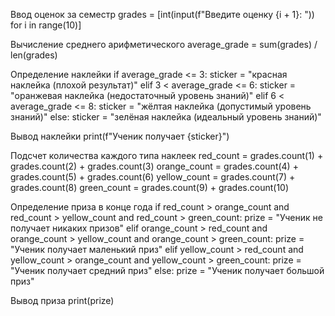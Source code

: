 Ввод оценок за семестр
grades = [int(input(f"Введите оценку {i + 1}: ")) for i in range(10)]

Вычисление среднего арифметического
average_grade = sum(grades) / len(grades)

Определение наклейки
if average_grade <= 3:
    sticker = "красная наклейка (плохой результат)"
elif 3 < average_grade <= 6:
    sticker = "оранжевая наклейка (недостаточный уровень знаний)"
elif 6 < average_grade <= 8:
    sticker = "жёлтая наклейка (допустимый уровень знаний)"
else:
    sticker = "зелёная наклейка (идеальный уровень знаний)"

Вывод наклейки
print(f"Ученик получает {sticker}")

Подсчет количества каждого типа наклеек
red_count = grades.count(1) + grades.count(2) + grades.count(3)
orange_count = grades.count(4) + grades.count(5) + grades.count(6)
yellow_count = grades.count(7) + grades.count(8)
green_count = grades.count(9) + grades.count(10)

Определение приза в конце года
if red_count > orange_count and red_count > yellow_count and red_count > green_count:
    prize = "Ученик не получает никаких призов"
elif orange_count > red_count and orange_count > yellow_count and orange_count > green_count:
    prize = "Ученик получает маленький приз"
elif yellow_count > red_count and yellow_count > orange_count and yellow_count > green_count:
    prize = "Ученик получает средний приз"
else:
    prize = "Ученик получает большой приз"

Вывод приза
print(prize)
